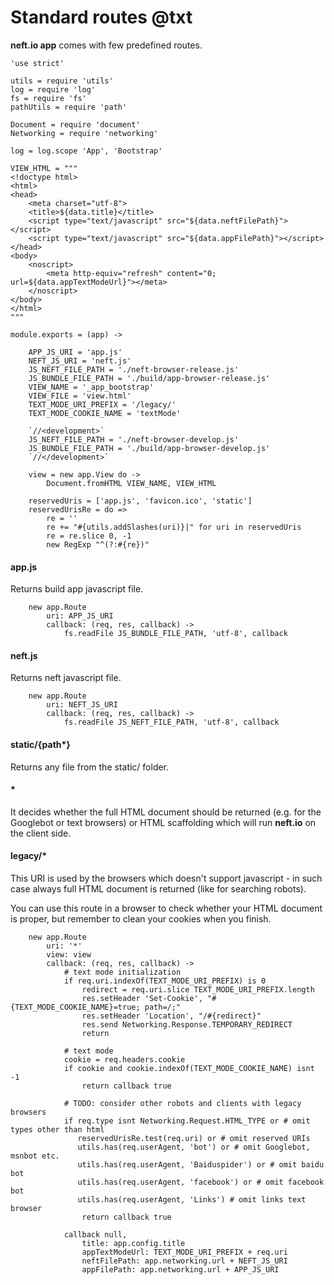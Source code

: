Standard routes @txt
====================

**neft.io app** comes with few predefined routes.

	'use strict'

	utils = require 'utils'
	log = require 'log'
	fs = require 'fs'
	pathUtils = require 'path'

	Document = require 'document'
	Networking = require 'networking'

	log = log.scope 'App', 'Bootstrap'

	VIEW_HTML = """
	<!doctype html>
	<html>
	<head>
		<meta charset="utf-8">
		<title>${data.title}</title>
		<script type="text/javascript" src="${data.neftFilePath}"></script>
		<script type="text/javascript" src="${data.appFilePath}"></script>
	</head>
	<body>
		<noscript>
			<meta http-equiv="refresh" content="0; url=${data.appTextModeUrl}"></meta>
		</noscript>
	</body>
	</html>
	"""

	module.exports = (app) ->

		APP_JS_URI = 'app.js'
		NEFT_JS_URI = 'neft.js'
		JS_NEFT_FILE_PATH = './neft-browser-release.js'
		JS_BUNDLE_FILE_PATH = './build/app-browser-release.js'
		VIEW_NAME = '_app_bootstrap'
		VIEW_FILE = 'view.html'
		TEXT_MODE_URI_PREFIX = '/legacy/'
		TEXT_MODE_COOKIE_NAME = 'textMode'

		`//<development>`
		JS_NEFT_FILE_PATH = './neft-browser-develop.js'
		JS_BUNDLE_FILE_PATH = './build/app-browser-develop.js'
		`//</development>`

		view = new app.View do ->
			Document.fromHTML VIEW_NAME, VIEW_HTML

		reservedUris = ['app.js', 'favicon.ico', 'static']
		reservedUrisRe = do =>
			re = ''
			re += "#{utils.addSlashes(uri)}|" for uri in reservedUris
			re = re.slice 0, -1
			new RegExp "^(?:#{re})"

#### app.js

Returns build app javascript file.

		new app.Route
			uri: APP_JS_URI
			callback: (req, res, callback) ->
				fs.readFile JS_BUNDLE_FILE_PATH, 'utf-8', callback

#### neft.js

Returns neft javascript file.

		new app.Route
			uri: NEFT_JS_URI
			callback: (req, res, callback) ->
				fs.readFile JS_NEFT_FILE_PATH, 'utf-8', callback

#### static/{path*}

Returns any file from the static/ folder.

#### *

It decides whether the full HTML document should be returned (e.g. for the Googlebot or
text browsers) or HTML scaffolding which will run **neft.io** on the client side.

#### legacy/*

This URI is used by the browsers which doesn't support javascript - in such case always
full HTML document is returned (like for searching robots).

You can use this route in a browser to check whether your HTML document is proper, but
remember to clean your cookies when you finish.

		new app.Route
			uri: '*'
			view: view
			callback: (req, res, callback) ->
				# text mode initialization
				if req.uri.indexOf(TEXT_MODE_URI_PREFIX) is 0
					redirect = req.uri.slice TEXT_MODE_URI_PREFIX.length
					res.setHeader 'Set-Cookie', "#{TEXT_MODE_COOKIE_NAME}=true; path=/;"
					res.setHeader 'Location', "/#{redirect}"
					res.send Networking.Response.TEMPORARY_REDIRECT
					return

				# text mode
				cookie = req.headers.cookie
				if cookie and cookie.indexOf(TEXT_MODE_COOKIE_NAME) isnt -1
					return callback true

				# TODO: consider other robots and clients with legacy browsers
				if req.type isnt Networking.Request.HTML_TYPE or # omit types other than html
				   reservedUrisRe.test(req.uri) or # omit reserved URIs
				   utils.has(req.userAgent, 'bot') or # omit Googlebot, msnbot etc.
				   utils.has(req.userAgent, 'Baiduspider') or # omit baidu bot
				   utils.has(req.userAgent, 'facebook') or # omit facebook bot
				   utils.has(req.userAgent, 'Links') # omit links text browser
					return callback true

				callback null,
					title: app.config.title
					appTextModeUrl: TEXT_MODE_URI_PREFIX + req.uri
					neftFilePath: app.networking.url + NEFT_JS_URI
					appFilePath: app.networking.url + APP_JS_URI
